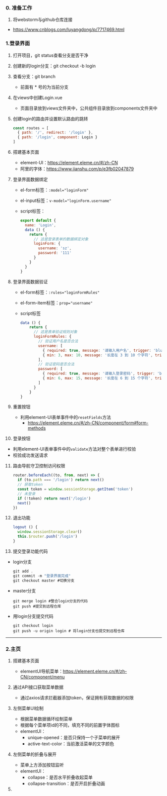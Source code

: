 ### 0. 准备工作

1. 将webstorm与github仓库连接

- https://www.cnblogs.com/luyangdong/p/7717469.html

### 1.登录界面

1. 打开项目，git status查看分支是否干净

2. 创建新的login分支：git checkout -b login

3. 查看分支：git branch

   - 前面有 * 号的为当前分支

4. 在views中创建Login.vue

   - 页面目录放到views文件夹中，公共组件目录放到components文件夹中

5. 创建login的路由并设置默认路由的跳转

    ```javascript
    const routes = [
      { path: '/', redirect: '/login' },
      { path: '/login', component: Login }
    ]
    ```

6. 搭建基本页面

   - element-UI：https://element.eleme.cn/#/zh-CN
   - 阿里的字体：https://www.jianshu.com/p/e3fb02047879

7. 登录界面数据绑定

   - el-form标签：`:model="loginForm"`

   - el-input标签：`v-model="loginForm.username"`

   - script标签：

     ```javascript
     export default {
       name: 'Login',
       data () {
         return {
           // 这是登录表单的数据绑定对象
           loginForm: {
             username: 'sz',
             password: '111'
           }
         }
       }
     }
     ```

8. 登录界面数据验证

   - el-form标签：`:rules="loginFormRules"`

   - el-form-item标签：`prop="username"`

   - script标签

     ```javascript
     data () {
         return {
           // 这是表单验证规则对象
           loginFormRules: {
             // 验证用户名是否合法
             username: [
               { required: true, message: '请输入用户名', trigger: 'blur' },
               { min: 3, max: 10, message: '长度在 3 到 10 个字符', trigger: 'blur' }
             ],
             // 验证密码是否合法
             password: [
               { required: true, message: '请输入登录密码', trigger: 'blur' },
               { min: 6, max: 15, message: '长度在 6 到 15 个字符', trigger: 'blur' }
             ]
           }
         }
     }
     ```

     

9. 重置按钮

   - 利用element-UI表单事件中的`resetFields`方法
     - https://element.eleme.cn/#/zh-CN/component/form#form-methods

10. 登录按钮

- 利用element-UI表单事件中的`validate`方法对整个表单进行校验
- 校验成功发送请求

11. 路由导航守卫控制访问权限

    ```javascript
    router.beforeEach((to, from, next) => {
      if (to.path === '/login') return next()
      // 获取token
      const token = window.sessionStorage.getItem('token')
      // 未登录
      if (!token) return next('/login')
      next()
    })
    ```

    

12. 退出功能

	```javascript
	logout () {
	  window.sessionStorage.clear()
	  this.$router.push('/login')
	}
	```

13. 提交登录功能代码

- login分支

  ```c#
  git add .
  git commit -m "登录界面完成"
  git checkout master #切换分支
  ```

- master分支

  ```
  git merge login #整合login分支的代码
  git push #提交到远程仓库
  ```

- 用login分支提交代码

  ```
  git checkout login
  git push -u origin login # 将login分支也提交到远程仓库
  ```

  

---

### 2.主页

1. 搭建基本页面
   - elementUI导航菜单：https://element.eleme.cn/#/zh-CN/component/menu

2. 通过API接口获取菜单数据
   - 通过axios请求拦截器添加token，保证拥有获取数据的权限

3. 左侧菜单UI绘制
   - 根据菜单数据循环绘制菜单
   - 根据每个菜单项id的不同，填充不同的前置字体图标
   - elementUI：
     - unique-opened：是否只保持一个子菜单的展开
     - active-text-color：当前激活菜单的文字颜色
4. 左侧菜单的折叠与展开
   - 菜单上方添加按钮监听
   - elementUI：
     - collapse：是否水平折叠收起菜单
     - collapse-transition：是否开启折叠动画
5. 